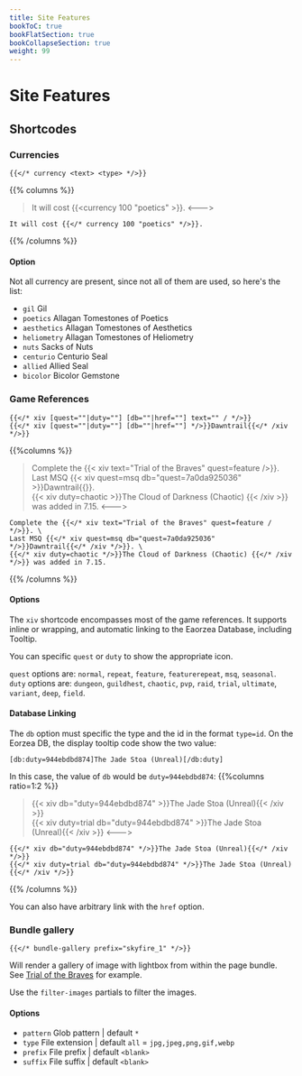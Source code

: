 ```yaml
---
title: Site Features
bookToC: true
bookFlatSection: true
bookCollapseSection: true
weight: 99
---
```


# Site Features

## Shortcodes

### Currencies
```tpl
{{</* currency <text> <type> */>}}
```

{{% columns %}}
> It will cost {{<currency 100 "poetics" >}}.
<--->
```tpl
It will cost {{</* currency 100 "poetics" */>}}.
```
{{% /columns %}}
#### Option

Not all currency are present, since not all of them are used, so here's the list:

* `gil` Gil
* `poetics` Allagan Tomestones of Poetics
* `aesthetics` Allagan Tomestones of Aesthetics
* `heliometry` Allagan Tomestones of Heliometry
* `nuts` Sacks of Nuts
* `centurio` Centurio Seal
* `allied` Allied Seal
* `bicolor` Bicolor Gemstone

### Game References

```tpl
{{</* xiv [quest=""|duty=""] [db=""|href=""] text="" / */>}}
{{</* xiv [quest=""|duty=""] [db=""|href=""] */>}}Dawntrail{{</* /xiv */>}}
```

{{%columns %}}
> Complete the {{< xiv text="Trial of the Braves" quest=feature />}}. \
> Last MSQ {{< xiv quest=msq db="quest=7a0da925036" >}}Dawntrail{{</xiv>}}. \
> {{< xiv duty=chaotic >}}The Cloud of Darkness (Chaotic) {{< /xiv >}} was added in 7.15.
<--->
```tpl
Complete the {{</* xiv text="Trial of the Braves" quest=feature / */>}}. \
Last MSQ {{</* xiv quest=msq db="quest=7a0da925036" */>}}Dawntrail{{</* /xiv */>}}. \
{{</* xiv duty=chaotic */>}}The Cloud of Darkness (Chaotic) {{</* /xiv */>}} was added in 7.15.
```
{{% /columns %}}

#### Options

The `xiv` shortcode encompasses most of the game references. It supports inline or wrapping, and automatic linking to the Eaorzea Database, including Tooltip.

You can specific `quest` or `duty` to show the appropriate icon.

`quest` options are: `normal`, `repeat`, `feature`, `featurerepeat`, `msq`, `seasonal`. \
`duty` options are: `dungeon`, `guildhest`, `chaotic`, `pvp`, `raid`, `trial`, `ultimate`, `variant`, `deep`, `field`.

#### Database Linking

The `db` option must specific the type and the id in the format `type=id`. On the Eorzea DB, the display tooltip code show the two value:

```text
[db:duty=944ebdbd874]The Jade Stoa (Unreal)[/db:duty]
```
In this case, the value of `db` would be `duty=944ebdbd874`:
{{%columns ratio=1:2 %}}
> {{< xiv db="duty=944ebdbd874" >}}The Jade Stoa (Unreal){{< /xiv >}} \
> {{< xiv duty=trial db="duty=944ebdbd874" >}}The Jade Stoa (Unreal){{< /xiv >}}
<--->
```tpl
{{</* xiv db="duty=944ebdbd874" */>}}The Jade Stoa (Unreal){{</* /xiv */>}}
{{</* xiv duty=trial db="duty=944ebdbd874" */>}}The Jade Stoa (Unreal){{</* /xiv */>}}
```
{{% /columns %}}

You can also have arbitrary link with the `href` option.

### Bundle gallery

  ```text
  {{</* bundle-gallery prefix="skyfire_1" */>}}
  ```

Will render a gallery of image with lightbox from within the page bundle. See [Trial of the Braves](/relic-weapons/arr/trial-of-the-braves/) for example.

Use the `filter-images` partials to filter the images.

#### Options
* `pattern` Glob pattern | default `*`
* `type` File extension | default `all` = `jpg,jpeg,png,gif,webp`
* `prefix` File prefix | default `<blank>`
* `suffix` File suffix | default `<blank>`
